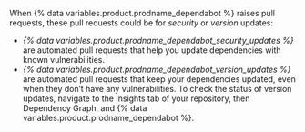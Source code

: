 When {% data variables.product.prodname_dependabot %} raises pull requests, these pull requests could be for _security_ or _version_ updates:

- _{% data variables.product.prodname_dependabot_security_updates %}_ are automated pull requests that help you update dependencies with known vulnerabilities.
- _{% data variables.product.prodname_dependabot_version_updates %}_ are automated pull requests that keep your dependencies updated, even when they don’t have any vulnerabilities. To check the status of version updates, navigate to the Insights tab of your repository, then Dependency Graph, and {% data variables.product.prodname_dependabot %}.

